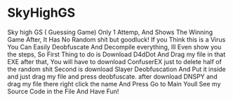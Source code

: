 # SkyHighGS
Sky high GS ( Guessing Game) Only 1 Attemp, And Shows The Winning Game After, It Has No Random shit but goodluck!
If you Think this is a Virus You Can Easily Deobfuscate And Decompile everything, Ill Even show you the steps, So First Thing to do is Download D4dDot And Drag my file in that EXE after that, You will have to download ConfuserEX just to delete half of the random shit Second is download Slayer Deobfuscation And Put it inside and just drag my file and press deobfuscate. after download DNSPY and drag my file there right click the name And Press Go to Main Youll See my Source Code in the File And Have Fun!

